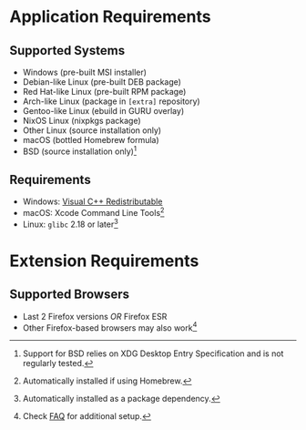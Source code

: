 # Application Requirements

## Supported Systems

* Windows (pre-built MSI installer)
* Debian-like Linux (pre-built DEB package)
* Red Hat-like Linux (pre-built RPM package)
* Arch-like Linux (package in `[extra]` repository)
* Gentoo-like Linux (ebuild in GURU overlay)
* NixOS Linux (nixpkgs package)
* Other Linux (source installation only)
* macOS (bottled Homebrew formula)
* BSD (source installation only)[^4]

## Requirements

* Windows: [Visual C++ Redistributable](https://support.microsoft.com/en-us/help/2977003/the-latest-supported-visual-c-downloads)
* macOS: Xcode Command Line Tools[^2]
* Linux: `glibc` 2.18 or later[^3]

# Extension Requirements

## Supported Browsers

* Last 2 Firefox versions *OR* Firefox ESR
* Other Firefox-based browsers may also work[^1]

[^1]: Check [FAQ](../help/faq.md#how-to-use-an-alternative-browser-as-a-main-browser) for additional setup.
[^2]: Automatically installed if using Homebrew.
[^3]: Automatically installed as a package dependency.
[^4]: Support for BSD relies on XDG Desktop Entry Specification and is not regularly tested.
